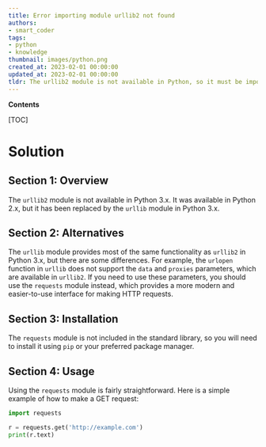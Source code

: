 ```yaml
---
title: Error importing module urllib2 not found
authors:
- smart_coder
tags:
- python
- knowledge
thumbnail: images/python.png
created_at: 2023-02-01 00:00:00
updated_at: 2023-02-01 00:00:00
tldr: The urllib2 module is not available in Python, so it must be imported from another library.
---
```


**Contents**

[TOC]

# Solution

## Section 1: Overview

The `urllib2` module is not available in Python 3.x. It was available in Python 2.x, but it has been replaced by the `urllib` module in Python 3.x.

## Section 2: Alternatives

The `urllib` module provides most of the same functionality as `urllib2` in Python 3.x, but there are some differences. For example, the `urlopen` function in `urllib` does not support the `data` and `proxies` parameters, which are available in `urllib2`. If you need to use these parameters, you should use the `requests` module instead, which provides a more modern and easier-to-use interface for making HTTP requests.

## Section 3: Installation

The `requests` module is not included in the standard library, so you will need to install it using `pip` or your preferred package manager.

## Section 4: Usage

Using the `requests` module is fairly straightforward. Here is a simple example of how to make a GET request:

```python
import requests

r = requests.get('http://example.com')
print(r.text)
```

